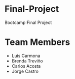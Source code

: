 # Final-Project
Bootcamp Final Project

# Team Members

- Luis Carmona
- Brenda Treviño
- Carlos Acosta
- Jorge Castro

